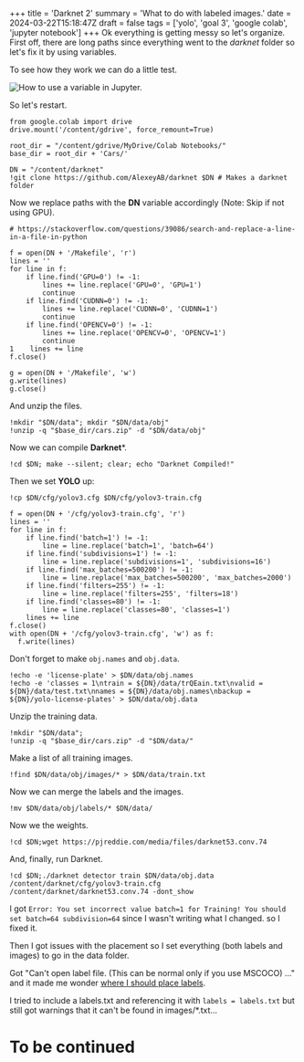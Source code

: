 +++
title = 'Darknet 2'
summary = 'What to do with labeled images.'
date = 2024-03-22T15:18:47Z
draft = false
tags = ['yolo', 'goal 3', 'google colab', 'jupyter notebook']
+++
Ok everything is getting messy so let's organize.
First off, there are long paths since everything went to the *darknet* folder so let's fix it by using variables.

To see how they work we can do a little test.

![How to use a variable in Jupyter.](variable.png)

So let's restart.

```
from google.colab import drive
drive.mount('/content/gdrive', force_remount=True)

root_dir = "/content/gdrive/MyDrive/Colab Notebooks/"
base_dir = root_dir + 'Cars/'

DN = "/content/darknet"
!git clone https://github.com/AlexeyAB/darknet $DN # Makes a darknet folder
```

Now we replace paths with the **DN** variable accordingly (Note: Skip if not using GPU).

```
# https://stackoverflow.com/questions/39086/search-and-replace-a-line-in-a-file-in-python

f = open(DN + '/Makefile', 'r')
lines = ''
for line in f:
    if line.find('GPU=0') != -1:
        lines += line.replace('GPU=0', 'GPU=1')
        continue
    if line.find('CUDNN=0') != -1:
        lines += line.replace('CUDNN=0', 'CUDNN=1')
        continue
    if line.find('OPENCV=0') != -1:
        lines += line.replace('OPENCV=0', 'OPENCV=1')
        continue
1    lines += line
f.close()

g = open(DN + '/Makefile', 'w')
g.write(lines)
g.close()
```

And unzip the files.

```
!mkdir "$DN/data"; mkdir "$DN/data/obj"
!unzip -q "$base_dir/cars.zip" -d "$DN/data/obj"
```

Now we can compile **Darknet***.

```
!cd $DN; make --silent; clear; echo "Darknet Compiled!"

```

Then we set **YOLO** up:

```
!cp $DN/cfg/yolov3.cfg $DN/cfg/yolov3-train.cfg

f = open(DN + '/cfg/yolov3-train.cfg', 'r')
lines = ''
for line in f:
    if line.find('batch=1') != -1:
        line = line.replace('batch=1', 'batch=64')
    if line.find('subdivisions=1') != -1:
        line = line.replace('subdivisions=1', 'subdivisions=16')
    if line.find('max_batches=500200') != -1:
        line = line.replace('max_batches=500200', 'max_batches=2000')
    if line.find('filters=255') != -1:
        line = line.replace('filters=255', 'filters=18')
    if line.find('classes=80') != -1:
        line = line.replace('classes=80', 'classes=1')
    lines += line
f.close()
with open(DN + '/cfg/yolov3-train.cfg', 'w') as f:
  f.write(lines)
```

Don't forget to make `obj.names` and `obj.data`.

```
!echo -e 'license-plate' > $DN/data/obj.names
!echo -e 'classes = 1\ntrain = ${DN}/data/trQEain.txt\nvalid = ${DN}/data/test.txt\nnames = ${DN}/data/obj.names\nbackup = ${DN}/yolo-license-plates' > $DN/data/obj.data
```

Unzip the training data.

```
!mkdir "$DN/data";
!unzip -q "$base_dir/cars.zip" -d "$DN/data/"
```

Make a list of all training images.

```
!find $DN/data/obj/images/* > $DN/data/train.txt
```

Now we can merge the labels and the images.

```
!mv $DN/data/obj/labels/* $DN/data/
```

Now we the weights.

```
!cd $DN;wget https://pjreddie.com/media/files/darknet53.conv.74
```
And, finally, run Darknet.
```
!cd $DN;./darknet detector train $DN/data/obj.data /content/darknet/cfg/yolov3-train.cfg /content/darknet/darknet53.conv.74 -dont_show
```

I got `Error: You set incorrect value batch=1 for Training! You should set batch=64 subdivision=64` since I wasn't writing what I changed. so I fixed it.

Then I got issues with the placement so I set everything (both labels and images) to go in the data folder.

Got "Can't open label file. (This can be normal only if you use MSCOCO) ..." and it made me wonder [where I should place labels](https://stackoverflow.com/questions/66263909/cant-open-label-file-this-can-be-normal-only-if-you-use-mscoco-yolo).

I tried to include a labels.txt and referencing it with `labels = labels.txt` but still got warnings that it can't be found in images/*.txt...

# To be continued
